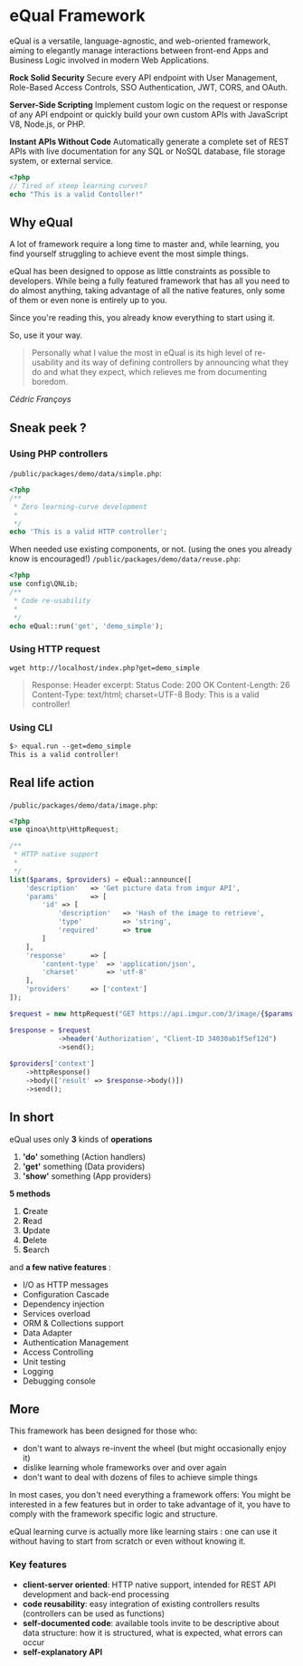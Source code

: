 # eQual Framework

eQual is a versatile, language-agnostic, and web-oriented framework, aiming to elegantly manage interactions between front-end Apps and Business Logic involved in modern Web Applications.



**Rock Solid Security**
	Secure every API endpoint with User Management, Role-Based Access Controls, SSO Authentication, JWT, CORS, and OAuth.

**Server-Side Scripting**
	Implement custom logic on the request or response of any API endpoint or quickly build your own custom APIs with JavaScript V8, Node.js, or PHP.

**Instant APIs Without Code**
	Automatically generate a complete set of REST APIs with live documentation for any SQL or NoSQL database, file storage system, or external service.



```php
<?php
// Tired of steep learning curves?
echo "This is a valid Contoller!"
```



## Why eQual

A lot of framework require a long time to master and, while learning, you find yourself struggling to achieve event the most simple things.



eQual has been designed to oppose as little constraints as possible to developers. While being a fully featured framework that has all you need to do almost anything, taking advantage of all the native features, only some of them or even none is entirely up to you.



Since you're reading this, you already know everything to start using it.

So, use it your way.



> Personally what I value the most in eQual is its high level of re-usability and its way of defining controllers by announcing what they do and what they expect, which relieves me from documenting boredom.

*Cédric Françoys*




## Sneak peek ?

### Using PHP controllers
`/public/packages/demo/data/simple.php`:

```php
<?php
/**
 * Zero learning-curve development
 *
 */
echo 'This is a valid HTTP controller';
```

When needed use existing components, or not. (using the ones you already know is encouraged!)
`/public/packages/demo/data/reuse.php`:
```php
<?php
use config\QNLib;
/**
 * Code re-usability
 *
 */
echo eQual::run('get', 'demo_simple');
```

### Using HTTP request
`wget http://localhost/index.php?get=demo_simple`

> Response:
> Header excerpt:
> Status Code: 200 OK
> Content-Length: 26
> Content-Type: text/html; charset=UTF-8
> Body:
> This is a valid controller!

### Using CLI
```bash
$> equal.run --get=demo_simple
This is a valid controller!
```


## Real life action
`/public/packages/demo/data/image.php`:

```php
<?php
use qinoa\http\HttpRequest;

/**
 * HTTP native support
 *
 */
list($params, $providers) = eQual::announce([
    'description'   => 'Get picture data from imgur API',
    'params'        => [
        'id' => [
            'description'   => 'Hash of the image to retrieve',
            'type'          => 'string',
            'required'      => true
        ]
    ],
    'response'      => [
        'content-type'  => 'application/json',
        'charset'       => 'utf-8'
    ],
    'providers'     => ['context']
]);

$request = new httpRequest("GET https://api.imgur.com/3/image/{$params['id']}");

$response = $request
            ->header('Authorization', "Client-ID 34030ab1f5ef12d")
            ->send();
            
$providers['context']
    ->httpResponse()
    ->body(['result' => $response->body()])
    ->send();
```



## In short

eQual uses only **3** kinds of **operations** 

1.  **'do'** something (Action handlers)
2.  **'get'** something (Data providers)
3.  **'show'** something (App providers)

**5 methods**

1. **C**reate 
2. **R**ead
3. **U**pdate
4. **D**elete
5. **S**earch

and **a few native features** : 

* I/O as HTTP messages 
* Configuration Cascade 
* Dependency injection
* Services overload
* ORM & Collections support
* Data Adapter
* Authentication Management
* Access Controlling
* Unit testing
* Logging
* Debugging console



## More


This framework has been designed for those who:
* don't want to always re-invent the wheel (but might occasionally enjoy it)
* dislike learning whole frameworks over and over again
* don't want to deal with dozens of files to achieve simple things


In most cases, you don't need everything a framework offers: You might be interested in a few features but in order to take advantage of it, you have to comply with the framework specific logic and structure.


eQual learning curve is actually more like learning stairs : one can use it without having to start from scratch or even without knowing it.



### Key features

* **client-server oriented**: HTTP native support, intended for REST API development and back-end processing
* **code reusability**: easy integration of existing controllers results (controllers can be used as functions)
* **self-documented code**: available tools invite to be descriptive about data structure: how it is structured, what is expected, what errors can occur
* **self-explanatory API**


